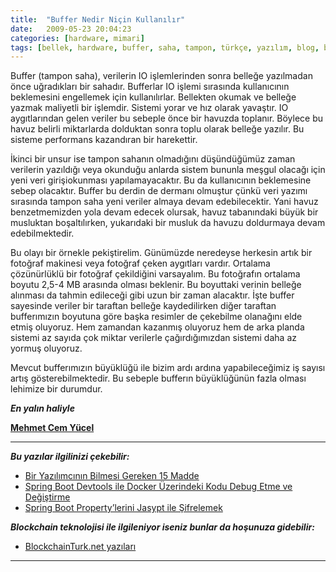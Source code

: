 ```yaml
---
title:  "Buffer Nedir Niçin Kullanılır"
date:   2009-05-23 20:04:23
categories: [hardware, mimari]
tags: [bellek, hardware, buffer, saha, tampon, türkçe, yazılım, blog, blogger, mehmet cem yücel]
---
```


Buffer (tampon saha), verilerin IO işlemlerinden sonra belleğe yazılmadan önce uğradıkları bir sahadır. Bufferlar IO işlemi sırasında kullanıcının beklemesini engellemek için kullanılırlar. Bellekten okumak ve belleğe yazmak maliyetli bir işlemdir. Sistemi yorar ve hız olarak yavaştır. IO aygıtlarından gelen veriler bu sebeple önce bir havuzda toplanır. Böylece bu havuz belirli miktarlarda dolduktan sonra toplu olarak belleğe yazılır. Bu sisteme performans kazandıran bir harekettir.  
  
İkinci bir unsur ise tampon sahanın olmadığını düşündüğümüz zaman verilerin yazıldığı veya okunduğu anlarda sistem bununla meşgul olacağı için yeni veri girişiokunması yapılamayacaktır. Bu da kullanıcının beklemesine sebep olacaktır. Buffer bu derdin de dermanı olmuştur çünkü veri yazımı sırasında tampon saha yeni veriler almaya devam edebilecektir. Yani havuz benzetmemizden yola devam edecek olursak, havuz tabanındaki büyük bir musluktan boşaltılırken, yukarıdaki bir musluk da havuzu doldurmaya devam edebilmektedir.  
  
Bu olayı bir örnekle pekiştirelim. Günümüzde neredeyse herkesin artık bir fotoğraf makinesi veya fotoğraf çeken aygıtları vardır. Ortalama çözünürlüklü bir fotoğraf çekildiğini varsayalım. Bu fotoğrafın ortalama boyutu 2,5-4 MB arasında olması beklenir. Bu boyuttaki verinin belleğe alınması da tahmin edileceği gibi uzun bir zaman alacaktır. İşte buffer sayesinde veriler bir taraftan belleğe kaydedilirken diğer taraftan bufferımızın boyutuna göre başka resimler de çekebilme olanağını elde etmiş oluyoruz. Hem zamandan kazanmış oluyoruz hem de arka planda sistemi az sayıda çok miktar verilerle çağırdığımızdan sistemi daha az yormuş oluyoruz.  
  
Mevcut bufferımızın büyüklüğü ile bizim ardı ardına yapabileceğimiz iş sayısı artış gösterebilmektedir. Bu sebeple bufferın büyüklüğünün fazla olması lehimize bir durumdur.

***En yalın haliyle***

[**Mehmet Cem Yücel**](https://www.mehmetcemyucel.com)

---

**_Bu yazılar ilgilinizi çekebilir:_**

 - [Bir Yazılımcının Bilmesi Gereken 15 Madde](https://www.mehmetcemyucel.com/2019/bir-yazilimcinin-bilmesi-gereken-15-madde/)
 - [Spring Boot Devtools ile Docker Üzerindeki Kodu Debug Etme ve Değiştirme](https://www.mehmetcemyucel.com/2019/spring-boot-devtools-ile-docker-uzerindeki-kodu-debug-etme-ve-degistirme/)
 - [Spring Boot Property’lerini Jasypt ile Şifrelemek](https://www.mehmetcemyucel.com/2019/spring-boot-propertylerini-jasypt-ile-sifrelemek/)

**_Blockchain teknolojisi ile ilgileniyor iseniz bunlar da hoşunuza gidebilir:_**

 - [BlockchainTurk.net yazıları](https://www.mehmetcemyucel.com/categories/#blockchain)

---